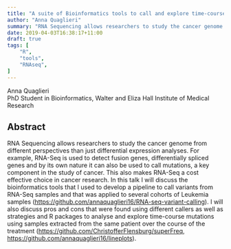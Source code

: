 ```yaml
---
title: "A suite of Bioinformatics tools to call and explore time-course mutations from RNA-Seq"
author: "Anna Quaglieri"
summary: "RNA Sequencing allows researchers to study the cancer genome from different perspectives than just differential expression analyses"
date: 2019-04-03T16:38:17+11:00
draft: true
tags: [
    "R",
    "tools",
    "RNAseq",
]
---
```


Anna Quaglieri\
PhD Student in Bioinformatics, Walter and Eliza Hall Institute of Medical Research

## Abstract

RNA Sequencing allows researchers to study the cancer genome from different perspectives than just differential expression analyses. For example, RNA-Seq is used to detect fusion genes, differentially spliced genes and by its own nature it can also be used to call mutations, a key component in the study of cancer. This also makes RNA-Seq a cost effective choice in cancer research. In this talk I will discuss the bioinformatics tools that I used to develop a pipeline to call variants from RNA-Seq samples and that was applied to several cohorts of Leukemia samples (https://github.com/annaquaglieri16/RNA-seq-variant-calling). I will also discuss pros and cons that were found using different callers as well as strategies and R packages to analyse and explore time-course mutations using samples extracted from the same patient over the course of the treatment (https://github.com/ChristofferFlensburg/superFreq, https://github.com/annaquaglieri16/lineplots).
